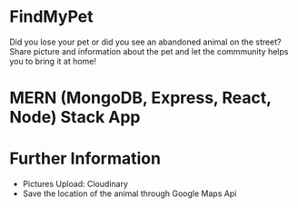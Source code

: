 # FindMyPet
Did you lose your pet or did you see an abandoned animal on the street? Share picture and information about the pet and let the commmunity helps you to bring it at home!
# MERN (MongoDB, Express, React, Node) Stack App 
# Further Information
- Pictures Upload: Cloudinary
- Save the location of the animal through Google Maps Api

